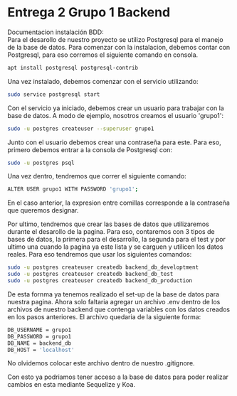 # Entrega 2 Grupo 1 Backend 
Documentacion instalación BDD:  
Para el desarollo de nuestro proyecto se utilizo Postgresql para el manejo de la base de datos. Para comenzar con la instalacion, debemos contar con Postgresql, para eso corremos el siguiente comando en consola.
``` bash
apt install postgresql postgresql-contrib
```
Una vez instalado, debemos comenzar con el servicio utilizando:
``` bash
sudo service postgresql start
```

Con el servicio ya iniciado, debemos crear un usuario para trabajar con la base de datos. A modo de ejemplo, nosotros creamos el usuario 'grupo1':
``` bash
sudo -u postgres createuser --superuser grupo1
```
Junto con el usuario debemos crear una contraseña para este. Para eso, primero debemos entrar a la consola de Postgresql con:
``` bash
sudo -u postgres psql
```
Una vez dentro, tendremos que correr el siguiente comando:
``` bash
ALTER USER grupo1 WITH PASSWORD 'grupo1';
```
En el caso anterior, la expresion entre comillas corresponde a la contraseña que queremos designar.

Por ultimo, tendremos que crear las bases de datos que utilizaremos durante el desarollo de la pagina. Para eso, contaremos con 3 tipos de bases de datos, la primera para el desarrollo, la segunda para el test y por ultimo una cuando la pagina ya este lista y se carguen y utilicen los datos reales. Para eso tendremos que usar los siguientes comandos:
``` bash
sudo -u postgres createuser createdb backend_db_developtment
sudo -u postgres createuser createdb backend_db_test
sudo -u postgres createuser createdb backend_db_production
```
De esta fornma ya tenemos realizado el set-up de la base de datos para nuestra pagina. Ahora solo faltaria agregar un archivo .env dentro de los archivos de nuestro backend que contenga variables con los datos creados en los pasos anteriores. El archivo quedaria de la siguiente forma:
``` bash
DB_USERNAME = grupo1
DB_PASSWORD = grupo1
DB_NAME = backend_db
DB_HOST = 'localhost'
```
No olvidemos colocar este archivo dentro de nuestro .gitignore. 

Con esto ya podriamos tener acceso a la base de datos para poder realizar cambios en esta mediante Sequelize y Koa.
